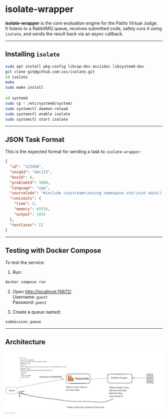 # isolate-wrapper

**isolate-wrapper** is the core evaluation engine for the Patito Virtual Judge.  
It listens to a RabbitMQ queue, receives submitted code, safely runs it using `isolate`, and sends the result back via an async callback.

---

## Installing `isolate`

```bash
sudo apt install pkg-config libcap-dev asciidoc libsystemd-dev
git clone git@github.com:ioi/isolate.git
cd isolate
make
sudo make install

cd systemd
sudo cp * /etc/systemd/system/
sudo systemctl daemon-reload
sudo systemctl enable isolate
sudo systemctl start isolate
```

---

## JSON Task Format

This is the expected format for sending a task to `isolate-wrapper`:

```json
{
  "id": "123456",
  "uniqId": "abc123",
  "boxId": 0,
  "problemId": 1000,
  "language": "cpp",
  "sourceCode": "#include <iostream>\nusing namespace std;\nint main() {\n    int a;\n    cin >> a;\n    cout << a * 10 << endl;\n    return 0;\n}",
  "runLimits": {
    "time": 2,
    "memory": 65536,
    "output": 1024
  },
  "testCases": []
}
```

---

## Testing with Docker Compose

To test the service:

1. Run:

```bash
docker compose run
```

2. Open [http://localhost:15672/](http://localhost:15672/)  
   Username: `guest`  
   Password: `guest`

3. Create a queue named:

```
submission_queue
```

---

## Architecture

![Architecture](image.png)

